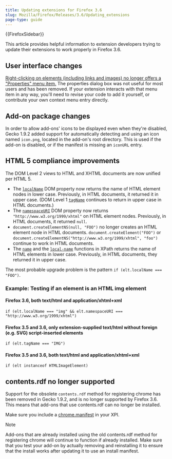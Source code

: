 ```yaml
---
title: Updating extensions for Firefox 3.6
slug: Mozilla/Firefox/Releases/3.6/Updating_extensions
page-type: guide
---
```


{{FirefoxSidebar}}

This article provides helpful information to extension developers trying to update their extensions to work properly in Firefox 3.6.

## User interface changes

[Right-clicking on elements (including links and images) no longer offers a "Properties" menu item.](https://bugzil.la/513147) The properties dialog box was not useful for most users and has been removed. If your extension interacts with that menu item in any way, you'll need to revise your code to add it yourself, or contribute your own context menu entry directly.

## Add-on package changes

In order to allow add-ons' icons to be displayed even when they're disabled, Gecko 1.9.2 added support for automatically detecting and using an icon named `icon.png`, located in the add-on's root directory. This is used if the add-on is disabled, or if the manifest is missing an `iconURL` entry.

## HTML 5 compliance improvements

The DOM Level 2 views to HTML and XHTML documents are now unified per HTML 5.

- The [`localName`](/en-US/docs/Web/API/Element/localName) DOM property now returns the name of HTML element nodes in lower case. Previously, in HTML documents, it returned it in upper case. (DOM Level 1 [`tagName`](/en-US/docs/DOM/node.tagName) continues to return in upper case in HTML documents.)
- The [`namespaceURI`](/en-US/docs/Web/API/Element/namespaceURI) DOM property now returns `"http://www.w3.org/1999/xhtml"` on HTML element nodes. Previously, in HTML documents, it returned `null`.
- `document.createElementNS(null, "FOO")` no longer creates an HTML element node in HTML documents. `document.createElement("FOO")`
  or `document.createElementNS("http://www.w3.org/1999/xhtml", "foo")` continue
  to work in HTML documents.
- The [`name`](/en-US/docs/Web/XML/XPath/Reference/Functions/name) and the [`local-name`](/en-US/docs/Web/XML/XPath/Reference/Functions/local-name) functions in XPath returns the name of HTML elements in lower case. Previously, in HTML documents, they returned it in upper case.

The most probable upgrade problem is the pattern `if (elt.localName === "FOO")`.

### Example: Testing if an element is an HTML img element

#### Firefox 3.6, both text/html and application/xhtml+xml

`if (elt.localName === "img" && elt.namespaceURI === "http://www.w3.org/1999/xhtml")`

#### Firefox 3.5 and 3.6, only extension-supplied text/html without foreign (e.g. SVG) script-inserted elements

`if (elt.tagName === "IMG")`

#### Firefox 3.5 and 3.6, both text/html and application/xhtml+xml

`if (elt instanceof HTMLImageElement)`

## contents.rdf no longer supported

Support for the obsolete `contents.rdf` method for registering chrome has been removed in Gecko 1.9.2, and is no longer supported by Firefox 3.6. This means that add-ons that use contents.rdf can no longer be installed.

Make sure you include a [chrome.manifest](/en-US/docs/Chrome_Registration) in your XPI.

> [!NOTE]
> Add-ons that are already installed using the old contents.rdf method for registering chrome will continue to function if already installed. Make sure that you test your add-on by actually removing and reinstalling it to ensure that the install works after updating it to use an install manifest.
